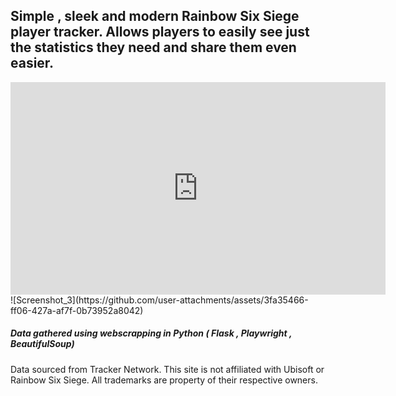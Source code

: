 ## Simple , sleek and modern Rainbow Six Siege player tracker. Allows players to easily see just the statistics they need and share them even easier.

<iframe width="600" height="340" src="https://www.youtube.com/embed/oFQ6PCO8s7I" frameborder="0" allowfullscreen></iframe>
![Screenshot_3](https://github.com/user-attachments/assets/3fa35466-ff06-427a-af7f-0b73952a8042)

##### Data gathered using webscrapping in Python ( Flask , Playwright , BeautifulSoup)
Data sourced from Tracker Network. This site is not affiliated with Ubisoft or Rainbow Six Siege. All trademarks are property of their respective owners.

